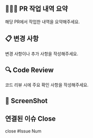 ## 🧑🏻‍💻 PR 작업 내역 요약
해당 PR에서 작업한 내역을 요약해주세요.

## 📋 변경 사항
변경 사항이나 추가 사항을 작성해주세요.

## 🔍 Code Review
코드 리뷰 시에 주요 확인 사항을 작성해주세요.

## 📸 ScreenShot

## 연결된 이슈 Close
close #Issue Num
